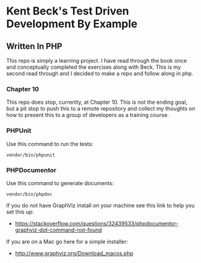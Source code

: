 Kent Beck's Test Driven Development By Example
==
## Written In PHP

This repo is simply a learning project. I have read through the book once and conceptually completed the exercises along with Beck. This is my second read through and I decided to make a repo and follow along in php.

### Chapter 10

This repo does stop, currently, at Chapter 10. This is not the ending goal, but a pit stop to push this to a remote repository and collect my thoughts on how to present this to a group of developers as a training course.

### PHPUnit

Use this command to run the tests:

```
vendor/bin/phpunit
```

### PHPDocumentor

Use this command to generate documents:

```
vendor/bin/phpdoc
```

If you do not have GraphViz install on your machine see this link to help you set this up:

* https://stackoverflow.com/questions/32439533/phpdocumentor-graphviz-dot-command-not-found

If you are on a Mac go here for a simple installer:

* http://www.graphviz.org/Download_macos.php